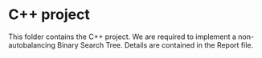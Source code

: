 # C++ project

This folder contains the C++ project. We are required to implement a non-autobalancing Binary Search Tree.
Details are contained in the Report file.
